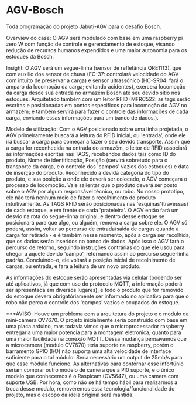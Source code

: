 # AGV-Bosch
Toda programação do projeto Jabuti-AGV para o desafio Bosch.

Overview do case:
O AGV será modulado com base em uma raspberry pi zero W com função de controle e gerenciamento de estoque, visando redução de recursos humanos expendidos e uma maior autonomia para os estoques da Bosch. 

Insight:
O AGV será um segue-linha (sensor de refletância QRE1113), que com auxilio dos sensor de chuva (FC-37: controlará velocidade do AGV com intuito de preservar a carga) e sensor ultrassônico (HC-SR04: fará o amparo da locomoção da carga; evitando acidentes), exercerá locomoção da carga desde sua entrada no armazém Bosch até seu devido sítio nos estoques. Arquitetado também com um leitor RFID (MFRC522: as tags serão escritas e posicionadas em pontos especificos para locomoção do AGV no armazém; e também servirá para fazer o controle das informações de cada carga, enviando essas informações para um banco de dados.).

Modelo de utilização:
Com o AGV posicionado sobre uma linha projetada, o AGV primeiramente buscará a leitura do RFID inicial, ou 'entrada', onde ele irá buscar a carga para começar a fazer o seu devido transporte. Assim que a carga for reconhecida na entrada do armazém, o leitor de RFID associará as informações escritas nas TAGS, recebendos dados tais como ID do produto, Nome de identificação, Posição (servirá sobretudo para o transporte da carga, e o controle dos 'campos' vazios dos estoques) e data de inserção do produto. Reconhecido a devida categoria do tipo do produto, e sua posição a onde ele deverá ser colocado, o AGV começara o processo de locomoção. Vale salientar que o produto deverá ser posto sobre o AGV por algum responsável técnico, ou robo. No nosso prototipo, ele não terá nenhum meio de fazer o recolhimento do produto intuitivamente. As TAGS RFID serão posicionadas nas 'esquinas'(travessas) de cada estoque, e em frente de cada 'prateleira'. O AGV então fará um desvio na rota do segue-linha original, e dentro desse estoque se posicionará para que algo, ou alguém, remova a carga sobre ele. O AGV só poderá, assim, voltar ao percurso de entrada/saida de cargas quando a carga for retirada - e é também nesse momento, após a carga ser recolhida, que os dados serão inseridos no banco de dados. Após isso o AGV fará o percurso de retorno, seguindo instruções contrárias do que ele usou para chegar a aquele devido 'campo', retornando assim ao percurso segue-linha padrão. Concluindo-o, ele voltará a posição inicial de recolhimento de cargas, ou entrada, e fará a leitura de um novo produto.

As informações do estoque serão apresentadas via celular (podendo ser até aplicativos, já que com uso do protocolo MQTT, a informação poderá ser apresentada em diversos lugares), e todo o produto que for removido do estoque deverá obrigatóriamente ser informado no aplicativo para que o robo não perca o controle dos 'campos' vazios e ocupados do estoque.


***AVISO: Houve um problema com a arquitetura do projeto e o modulo da mini-camera OV7670. O projeto inicialmente seria construido com base em uma placa arduino, mas todavia vimos que o microprocessador raspberry entregaria uma maior potencia para a montagem eletronica, quanto para uma maior facilidade na conexão MQTT. Dessa mudança pensavamos que a microcamera (modulo OV7670) teria suporte na raspberry, porém o barramento GPIO (I/O) não suporta uma alta velocidade de interface suficiente para o tal módulo. Seria necessário um output de 25mb/s para que esse módulo funcione. As alternativas para contornar esse infortúnio seriam comprar outro modelo de camera que a PI0 suporte, e o único modelo que conhecemos é o Raspicam (OV5647), ou uma camera com suporte USB. Por hora, como não se há tempo hábil para realizarmos a troca desse modulo, removeremos essa tecnologia/funcionalidade do projeto, mas o escopo da ideia original será mantida. 


